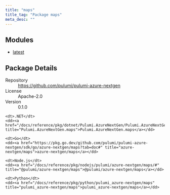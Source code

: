 ```yaml
---
title: "maps"
title_tag: "Package maps"
meta_desc: ""
---
```


<!-- WARNING: this file was generated by Pulumi Docs Generator. -->
<!-- Do not edit by hand unless you're certain you know what you are doing! -->



<h2 id="modules">Modules</h2>
<ul class="api">
    <li><a href="latest/" title="latest"><span class="symbol module"></span>latest</a></li>
</ul>

<h2 id="package-details">Package Details</h2>
<dl class="package-details">
	<dt>Repository</dt>
	<dd><a href="https://github.com/pulumi/pulumi-azure-nextgen">https://github.com/pulumi/pulumi-azure-nextgen</a></dd>
	<dt>License</dt>
	<dd>Apache-2.0</dd>
	<dt>Version</dt>
	<dd>0.1.0</dd>
</dl>



<dl class="tabular">

    <dt>.NET</dt>
    <dd><a href="/docs/reference/pkg/dotnet/Pulumi.AzureNextGen/Pulumi.AzureNextGen.maps.html" title="Pulumi.AzureNextGen.maps">Pulumi.AzureNextGen.maps</a></dd>

    <dt>Go</dt>
    <dd><a href="https://pkg.go.dev/github.com/pulumi/pulumi-azure-nextgen/sdk/go/azure-nextgen/maps?tab=doc#" title="azure-nextgen/maps">azure-nextgen/maps</a></dd>

    <dt>Node.js</dt>
    <dd><a href="/docs/reference/pkg/nodejs/pulumi/azure-nextgen/maps/#" title="@pulumi/azure-nextgen/maps">@pulumi/azure-nextgen/maps</a></dd>

    <dt>Python</dt>
    <dd><a href="/docs/reference/pkg/python/pulumi_azure-nextgen/maps" title="pulumi_azure-nextgen/maps">pulumi_azure-nextgen/maps</a></dd>

</dl>

